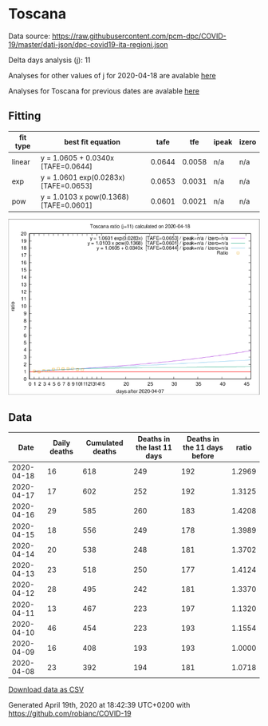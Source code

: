 # Toscana

Data source: https://raw.githubusercontent.com/pcm-dpc/COVID-19/master/dati-json/dpc-covid19-ita-regioni.json

Delta days analysis (j): 11

Analyses for other values of j for 2020-04-18 are avalable [here](../2020-04-18/README.md)

Analyses for Toscana for previous dates are avalable [here](../README.md)

## Fitting 
|fit type|best fit equation|tafe|tfe|ipeak|izero|
|-------|-----|--------|------|---|---|
|linear|y = 1.0605 + 0.0340x  [TAFE=0.0644]|0.0644|0.0058|n/a|n/a|
|exp|y = 1.0601 exp(0.0283x)  [TAFE=0.0653]|0.0653|0.0031|n/a|n/a|
|pow|y = 1.0103 x pow(0.1368)  [TAFE=0.0601]|0.0601|0.0021|n/a|n/a|

![Plot](COVID-19_toscana_j11_2020-04-18.png)

## Data
|Date|Daily deaths|Cumulated deaths|Deaths in the last 11 days|Deaths in the 11 days before|ratio|
|----|----------|-----------|-------|--------------------|-----|
|2020-04-18|16|618|249|192|1.2969|
|2020-04-17|17|602|252|192|1.3125|
|2020-04-16|29|585|260|183|1.4208|
|2020-04-15|18|556|249|178|1.3989|
|2020-04-14|20|538|248|181|1.3702|
|2020-04-13|23|518|250|177|1.4124|
|2020-04-12|28|495|242|181|1.3370|
|2020-04-11|13|467|223|197|1.1320|
|2020-04-10|46|454|223|193|1.1554|
|2020-04-09|16|408|193|193|1.0000|
|2020-04-08|23|392|194|181|1.0718|

[Download data as CSV](COVID-19_toscana_j11_2020-04-18.csv)

Generated April 19th, 2020 at 18:42:39 UTC+0200 with https://github.com/robianc/COVID-19

